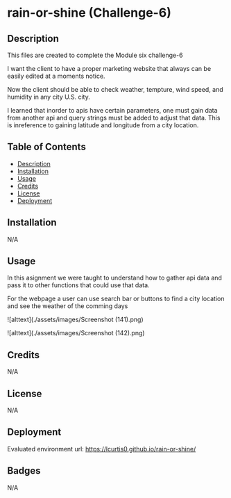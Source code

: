 # rain-or-shine (Challenge-6)

## Description

This files are created to complete the Module six challenge-6

I want the client to have a proper marketing website that always can be easily edited at a moments notice.

Now the client should be able to check weather, tempture, wind speed, and humidity in any city U.S. city.

I learned that inorder to apis have certain parameters, one must gain data from another api and query strings must be added to adjust that data. This is inreference to gaining latitude and longitude from a city location.

## Table of Contents 

- [Description](#Decription)
- [Installation](#Installation)
- [Usage](#Usage)
- [Credits](#Credits)
- [License](#License)
- [Deployment](#Deployment)

## Installation

N/A

## Usage

In this asignment we were taught to understand how to gather api data and pass it to other functions that could use that data.

For the webpage a user can use search bar or buttons to find a city location and see the weather of the comming days

![alttext](./assets/images/Screenshot (141).png)

![alttext](./assets/images/Screenshot (142).png)

## Credits

N/A

## License

N/A

## Deployment

Evaluated environment url: https://lcurtis0.github.io/rain-or-shine/

## Badges

N/A

